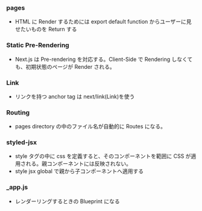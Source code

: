 ### pages

- HTML に Render するためには export default function からユーザーに見せたいものを Return する

### Static Pre-Rendering

- Next.js は Pre-rendering を対応する。Client-Side で Rendering しなくても、初期状態のページが Render される。

### Link

- リンクを持つ anchor tag は next/link(Link)を使う

### Routing

- pages directory の中のファイル名が自動的に Routes になる。

### styled-jsx

- style タグの中に css を定義すると、そのコンポーネントを範囲に CSS が適用される。親コンポーネントには反映されない。
- style jsx global で親から子コンポーネントへ適用する

### \_app.js

- レンダーリングするときの Blueprint になる

